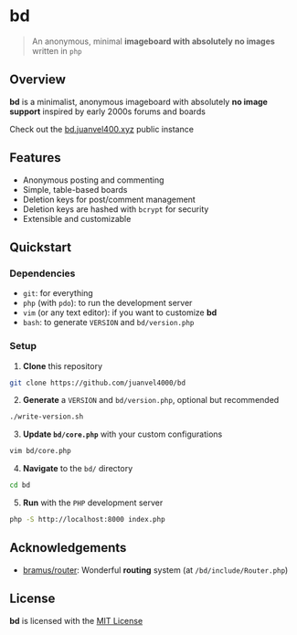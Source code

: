 
# **bd**

> An anonymous, minimal **imageboard with absolutely no images** written in `php`

## Overview

**bd** is a minimalist, anonymous imageboard with absolutely **no image support** inspired by early 2000s forums and boards

Check out the [bd.juanvel400.xyz](https://bd.juanvel400.xyz) public instance
## Features

- Anonymous posting and commenting
- Simple, table-based boards
- Deletion keys for post/comment management
- Deletion keys are hashed with `bcrypt` for security
- Extensible and customizable
## Quickstart
### Dependencies
- `git`: for everything
- `php` (with `pdo`): to run the development server
- `vim` (or any text editor): if you want to customize **bd**
- `bash`: to generate `VERSION` and `bd/version.php`

### Setup
 1. **Clone** this repository
```sh
git clone https://github.com/juanvel4000/bd
```
 2. **Generate** a `VERSION` and `bd/version.php`, optional but recommended
 ```sh
 ./write-version.sh
 ```
 3. **Update `bd/core.php`** with your custom configurations
```sh
vim bd/core.php
```

 4. **Navigate** to the `bd/` directory
```sh
cd bd
```

 5. **Run** with the `PHP` development server 

```sh
php -S http://localhost:8000 index.php
```
## Acknowledgements

 - [bramus/router](https://github.com/bramus/router): Wonderful **routing** system (at `/bd/include/Router.php`)
## License

**bd** is licensed with the [MIT License](https://choosealicense.com/licenses/mit/)

